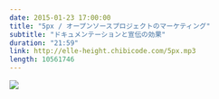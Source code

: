 ```yaml
---
date: 2015-01-23 17:00:00
title: "5px / オープンソースプロジェクトのマーケティング"
subtitle: "ドキュメンテーションと宣伝の効果"
duration: "21:59"
link: http://elle-height.chibicode.com/5px.mp3
length: 10561746
---
```


![](http://cl.ly/ZRf2/5px.png)

<audio preload="none" controls src="http://elle-height.chibicode.com/5px.mp3" style="width: 100%; height: 100%;"></audio>

<p class="text-right space-sm">収録時間: 21:59 / <a href="http://elle-height.chibicode.com/5px.mp3" target="_blank">MP3をダウンロード</a></p>

<p><a href="https://itunes.apple.com/jp/podcast/elle-height/id957185653" target="_blank" class="btn btn-primary">iTunesで購読</a> <a href="http://feedpress.me/elle-height" target="_blank" class="btn btn-default">RSSフィードを購読</a></p>

## Notes
* ドキュメンテーションについて
  * 普段使う能力と違う能力を使うので難しい
  * ユーザーを想像する力に加え､情報設計力や､文章力が必要
  * 「ユーザーのストーリーを描く」ことがポイント
  * ページを見てから実際にダウンロードしてくれるまで､ユーザーの疑問に答え続けよう

* 宣伝について
  * 宣伝できる場所はいっぱいあるので積極的に使おう
  * <a href="http://ellekasai.github.io/purplecoat.js/" target="_blank">Purplecoat.js</a>の場合は､<a href="https://news.ycombinator.com/news" target="_blank">Hacker News</a>とTweetの拡散が大きかった
  * 初速がつくとGitHub内での拡散も見込める

* 参考リンク
  * <a href="http://ellekasai.github.io/purplecoat.js/" target="_blank">Purplecoat.js</a>
  * <a href="http://ellekasai.github.io/resumecards/" target="_blank">ResumeCards</a>
  * <a href="https://news.ycombinator.com/news" target="_blank">Hacker News</a>
  * <a href="http://www.producthunt.com/" target="_blank">Product Hunt</a>
  * <a href="https://news.layervault.com/" target="_blank">Designer News</a>
  * <a href="http://cl.ly/ZRFl/5px-traffic.png" target="_blank">ResumeCardsのアクセス解析</a>
